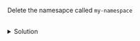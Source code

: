 
Delete the namesapce called `my-namespace`

<br>
<details><summary>Solution</summary>
<br>

```plain
k delete ns my-namespace
```{{exec}}

</details>
